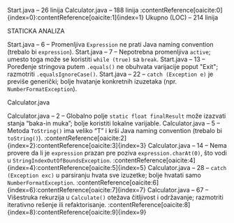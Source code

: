 

Start.java      – 26 linija
Calculator.java – 188 linija :contentReference[oaicite:0]{index=0}:contentReference[oaicite:1]{index=1}
Ukupno (LOC)    – 214 linija

STATICKA ANALIZA

Start.java – 6  – Promenljiva `Expression` ne prati Java naming convention (trebalo bi `expression`).
Start.java – 7  – Nepotrebna promenljiva `active`; umesto toga može se koristiti `while (true)` sa `break`.
Start.java – 13 – Poređenje stringova putem `.equals()` ne obuhvata varijacije poput "Exit"; razmotriti `.equalsIgnoreCase()`.
Start.java – 22 – `catch (Exception e)` je previše generički; bolje hvatanje konkretnih izuzetaka (npr. `NumberFormatException`).

Calculator.java

 Calculator.java – 2   – Globalno polje `static float finalResult` može izazvati stanja “baka-in muka”; bolje koristiti lokalne varijable.
Calculator.java – 5   – Metoda `ToString()` ima veliko “T” i krši Java naming convention (trebalo bi `toString()`). :contentReference[oaicite:2]{index=2}:contentReference[oaicite:3]{index=3}
Calculator.java – 14  – Nema provere da li je `expression` prazan pre poziva `expression.charAt(0)`, što vodi u `StringIndexOutOfBoundsException`. :contentReference[oaicite:4]{index=4}:contentReference[oaicite:5]{index=5}
Calculator.java – 28  – `catch (Exception exc)` u parsiranju hvata sve izuzetke; bolje hvatati samo `NumberFormatException`. :contentReference[oaicite:6]{index=6}:contentReference[oaicite:7]{index=7}
Calculator.java – 67  – Višestruka rekurzija u `Calculate()` otežava čitljivost i održavanje; razmotriti iterativno rešenje ili refaktorisanje. :contentReference[oaicite:8]{index=8}:contentReference[oaicite:9]{index=9}
